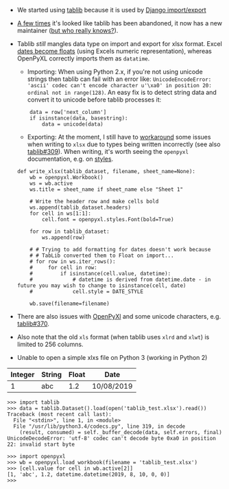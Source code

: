 - We started using [tablib](http://python-tablib.org/) because it is used by [Django import/export](https://django-import-export.readthedocs.io/en/latest/)

- [A few times](https://github.com/vinayak-mehta/tablib/issues/124) it's looked like tablib has been abandoned, it now has a new maintainer ([but who really knows?](https://github.com/vinayak-mehta/tablib/issues/329#issuecomment-520212465)).

- Tablib *still* mangles data type on import and export for xlsx format. Excel [dates become floats](https://github.com/vinayak-mehta/tablib/issues/373) (using Excels numeric representation), whereas OpenPyXL correctly imports them as `datatime`.

  - Importing: When using Python 2.x, if you're not using unicode strings then tablib can fail with an error like: `UnicodeEncodeError: 'ascii' codec can't encode character u'\xa0' in position 20: ordinal not in range(128)`. An easy fix is to detect string data and convert it to unicode before tablib processes it:

  ```
      data = row['next_column']
      if isinstance(data, basestring):
          data = unicode(data)

  ```

  - Exporting: At the moment, I still have to [workaround](https://github.com/vinayak-mehta/tablib/issues/252#issuecomment-454395181) some issues when writing to `xlsx` due to types being written incorrectly (see also [tablib#309](https://github.com/vinayak-mehta/tablib/pull/309)). When writing, it's worth seeing the `openpyxl` documentation, e.g. on [styles](https://openpyxl.readthedocs.io/en/stable/styles.html).

  ```
  def write_xlsx(tablib_dataset, filename, sheet_name=None):
      wb = openpyxl.Workbook()
      ws = wb.active
      ws.title = sheet_name if sheet_name else "Sheet 1"

      # Write the header row and make cells bold
      ws.append(tablib_dataset.headers)
      for cell in ws[1:1]:
          cell.font = openpyxl.styles.Font(bold=True)

      for row in tablib_dataset:
          ws.append(row)

      # # Trying to add formatting for dates doesn't work because
      # # TabLib converted them to Float on import...
      # for row in ws.iter_rows():
      #     for cell in row:
      #         if isinstance(cell.value, datetime):
      #             # datetime is derived from datetime.date - in future you may wish to change to isinstance(cell, date)
      #             cell.style = DATE_STYLE

      wb.save(filename=filename)

  ```

- There are also issues with [OpenPyXl](https://openpyxl.readthedocs.io/en/stable/) and some unicode characters, e.g. [tablib#370](https://github.com/vinayak-mehta/tablib/issues/370#issuecomment-511521685).

- Also note that the old `xls` format (when tablib uses `xlrd` and `xlwt`) is limited to 256 columns.

- Unable to open a simple xlxs file on Python 3 (working in Python 2)

| Integer | String | Float | Date       |
|---------|--------|-------|------------|
|       1 | abc    |   1.2 | 10/08/2019 |

```
>>> import tablib
>>> data = tablib.Dataset().load(open('tablib_test.xlsx').read())
Traceback (most recent call last):
  File "<stdin>", line 1, in <module>
  File "/usr/lib/python3.4/codecs.py", line 319, in decode
    (result, consumed) = self._buffer_decode(data, self.errors, final)
UnicodeDecodeError: 'utf-8' codec can't decode byte 0xa0 in position 22: invalid start byte

>>> import openpyxl
>>> wb = openpyxl.load_workbook(filename = 'tablib_test.xlsx')
>>> [cell.value for cell in wb.active[2]]
[1, 'abc', 1.2, datetime.datetime(2019, 8, 10, 0, 0)]
>>>

```
